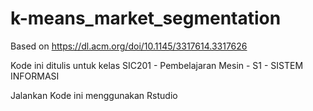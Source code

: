 # k-means_market_segmentation
Based on https://dl.acm.org/doi/10.1145/3317614.3317626 

Kode ini ditulis untuk kelas SIC201 - Pembelajaran Mesin - S1 - SISTEM INFORMASI

Jalankan Kode ini menggunakan Rstudio
